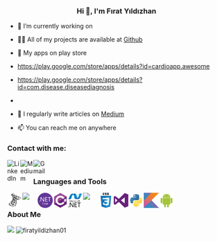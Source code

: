 <h3 align="center">Hi 👋, I'm Fırat Yıldızhan</h3>

- 🔭 I’m currently working on 

- 👨‍💻 All of my projects are available at [Github](https://github.com/firatyildizhan01)

- 🔭 My apps on play store
- https://play.google.com/store/apps/details?id=cardioapp.awesome
- https://play.google.com/store/apps/details?id=com.disease.diseasediagnosis
- 

- 📝 I regularly write articles on [Medium](https://firatyildizhan.medium.com/)

- 📫 You can reach me on anywhere

### Contact with me:
[<img align="left" alt="LinkedIn" width="30px" src="https://www.vectorlogo.zone/logos/linkedin/linkedin-icon.svg" />](https://www.linkedin.com/in/f%C4%B1rat-y%C4%B1ld%C4%B1zhan/)
[<img align="left" alt="Medium" width="30px" src="https://www.vectorlogo.zone/logos/medium/medium-icon.svg">](https://firatyildizhan.medium.com/)
[<img align="left" alt="Gmail" width="30px" src="https://www.vectorlogo.zone/logos/gmail/gmail-icon.svg">](mailto:hanyildizfirat@hotmail.com)

<br/>

### Languages and Tools 
<p align="left">
    <img align="left" width="35px" src="https://github.com/devicons/devicon/blob/master/icons/microsoftsqlserver/microsoftsqlserver-plain.svg" />
    <img align="left" width="35px" src="https://www.vectorlogo.zone/logos/getbootstrap/getbootstrap-icon.svg" />
    <img align="left" width="35px" src="https://github.com/devicons/devicon/blob/master/icons/dotnetcore/dotnetcore-original.svg" />
    <img align="left" width="35px" src="https://github.com/devicons/devicon/blob/master/icons/csharp/csharp-original.svg" />
    <img align="left" width="35px" src="https://github.com/devicons/devicon/blob/master/icons/dot-net/dot-net-original-wordmark.svg" />
    <img align="left" width="35px" src="https://www.vectorlogo.zone/logos/w3_html5/w3_html5-icon.svg" />  
    <img align="left" width="35px" src="https://github.com/devicons/devicon/blob/master/icons/css3/css3-original-wordmark.svg" />
     <img align="left" width="35px" src="https://github.com/devicons/devicon/blob/master/icons/visualstudio/visualstudio-plain.svg" />
    <img align="left" width="35px" src="https://github.com/devicons/devicon/blob/master/icons/python/python-original.svg" />
    <img align="left" width="35px" src="https://github.com/devicons/devicon/blob/master/icons/kotlin/kotlin-original.svg" />
    <img align="left" width="35px" src="https://github.com/devicons/devicon/blob/master/icons/android/android-original.svg" />
</p>

<br/>

 ### About Me
<img  src="https://github-readme-stats.vercel.app/api?username=firatyildizhan01&show_icons=true&theme=onedark&layout=compact"> <img  height="200px" src="https://github-readme-stats.vercel.app/api/top-langs/?username=firatyildizhan01&layout=compact&theme=onedark" alt="firatyildizhan01" /> 
